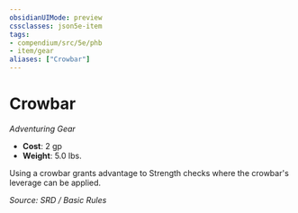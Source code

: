 ```yaml
---
obsidianUIMode: preview
cssclasses: json5e-item
tags:
- compendium/src/5e/phb
- item/gear
aliases: ["Crowbar"]
---
```

# Crowbar
*Adventuring Gear*  

- **Cost**: 2 gp
- **Weight**: 5.0 lbs.

Using a crowbar grants advantage to Strength checks where the crowbar's leverage can be applied.

*Source: SRD / Basic Rules*